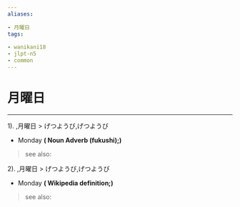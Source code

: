 ```yaml
---
aliases:
    
- 月曜日
tags:
    
- wanikani18
- jlpt-n5
- common
---
```


# 月曜日
---
1).
,月曜日 > げつようび,げつようび

- Monday
**( Noun Adverb (fukushi);)**
> see also: 
            
2).
,月曜日 > げつようび,げつようび

- Monday
**( Wikipedia definition;)**
> see also: 
            